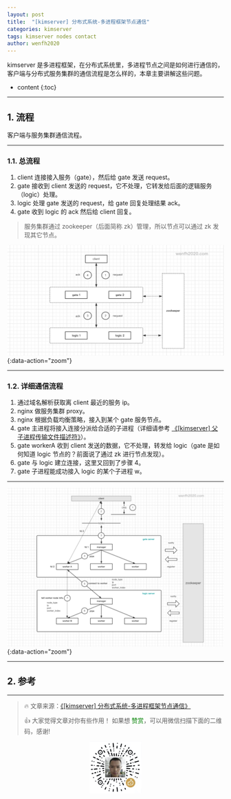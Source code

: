 ```yaml
---
layout: post
title:  "[kimserver] 分布式系统-多进程框架节点通信"
categories: kimserver
tags: kimserver nodes contact
author: wenfh2020
---
```


kimserver 是多进程框架，在分布式系统里，多进程节点之间是如何进行通信的，客户端与分布式服务集群的通信流程是怎么样的，本章主要讲解这些问题。




* content
{:toc}

---

## 1. 流程

客户端与服务集群通信流程。

---

### 1.1. 总流程

1. client 连接接入服务（gate），然后给 gate 发送 request。
2. gate 接收到 client 发送的 request，它不处理，它转发给后面的逻辑服务（logic）处理。
3. logic 处理 gate 发送的 request，给 gate 回复处理结果 ack。
4. gate 收到 logic 的 ack 然后给 client 回复。

> 服务集群通过 zookeeper（后面简称 zk）管理，所以节点可以通过 zk 发现其它节点。

![分布式系统节点通信总流程](/images/2020-10-24-10-57-14.png){:data-action="zoom"}

---

### 1.2. 详细通信流程

1. 通过域名解析获取离 client 最近的服务 ip。
2. nginx 做服务集群 proxy。
3. nginx 根据负载均衡策略，接入到某个 gate 服务节点。
4. gate 主进程将接入连接分派给合适的子进程（详细请参考 [《[kimserver] 父子进程传输文件描述符》](https://wenfh2020.com/2020/10/23/kimserver-socket-transfer/)）。
5. gate workerA 收到 client 发送的数据，它不处理，转发给 logic（gate 是如何知道 logic 节点的？前面说了通过 zk 进行节点发现）。
6. gate 与 logic 建立连接，这里又回到了步骤 4。
7. gate 子进程能成功接入 logic 的某个子进程 w。

---

![分布式系统节点通信详细流程](/images/2020-10-24-11-07-15.png){:data-action="zoom"}

---

## 2. 参考

---

> 🔥 文章来源：[《[kimserver] 分布式系统-多进程框架节点通信》](https://wenfh2020.com/2020/10/23/kimserver-node-contact/)
>
> 👍 大家觉得文章对你有些作用！ 如果想 <font color=green>赞赏</font>，可以用微信扫描下面的二维码，感谢!
<div align=center><img src="/images/2020-08-06-15-49-47.png" width="120"/></div>
